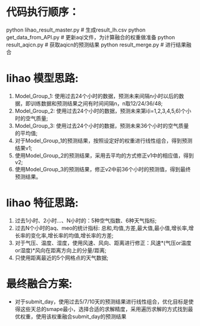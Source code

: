 # 代码执行顺序：
python lihao_result_master.py   # 生成result_lh.csv
python get_data_from_API.py     # 更新aqi文件，为计算融合的权重做准备
python result_aqicn.py          # 获取aqicn的预测结果
python result_merge.py          # 进行结果融合


# lihao 模型思路:
1.  Model_Group_1:	使用过去24个小时的数据，预测未来间隔n小时以后的数据，即训练数据和预测结果之间有时间间隔n，n取12/24/36/48;
2.  Model_Group_2:	使用过去24个小时的数据，预测未来第i(i=1,2,3,4,5,6)个小时的空气质量;
3.  Model_Group_3:	使用过去24个小时的数据，预测未来36个小时的空气质量的平均值;
4.  对于Model_Group_1的预测结果，按照设定好的权重进行线性组合，得到预测结果v1;
5.  使用Model_Group_2的预测结果，采用去平均的方式修正v1中的相应值，得到v2;
6.  使用Model_Group_3的预测结果，修正v2中前36个小时的预测值，得到最终预测结果。


# lihao 特征思路:
1.	过去1小时、2小时...、N小时的：5种空气指数、6种天气指标;
2.	过去N个小时的aq、meo的统计指标: 总和,均值,方差,最大值,最小值,增长率,增长率的变化率,增长率的均值,增长率的方差;
3.	对于气压、温度、湿度，使用风速、风向、距离进行修正：风速*(气压or温度or湿度)*风向在距离方向上的分量/距离;
4.	只使用距离最近的5个网格点的天气数据;



# 最终融合方案:
* 对于submit_day，使用过去5/7/10天的预测结果进行线性组合，优化目标是使得这些天总的smape最小，选择合适的求解精度，采用遍历求解的方式找到最优权重，使用该权重融合submit_day的预测结果